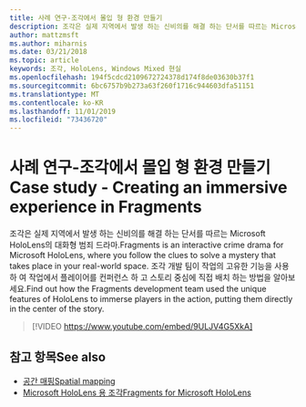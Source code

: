 ```yaml
---
title: 사례 연구-조각에서 몰입 형 환경 만들기
description: 조각은 실제 지역에서 발생 하는 신비의를 해결 하는 단서를 따르는 Microsoft HoloLens의 대화형 범죄 드라마.
author: mattzmsft
ms.author: miharnis
ms.date: 03/21/2018
ms.topic: article
keywords: 조각, HoloLens, Windows Mixed 현실
ms.openlocfilehash: 194f5cdcd2109672724378d174f8de03630b37f1
ms.sourcegitcommit: 6bc6757b9b273a63f260f1716c944603dfa51151
ms.translationtype: MT
ms.contentlocale: ko-KR
ms.lasthandoff: 11/01/2019
ms.locfileid: "73436720"
---
```

# <a name="case-study---creating-an-immersive-experience-in-fragments"></a><span data-ttu-id="84839-104">사례 연구-조각에서 몰입 형 환경 만들기</span><span class="sxs-lookup"><span data-stu-id="84839-104">Case study - Creating an immersive experience in Fragments</span></span>

<span data-ttu-id="84839-105">조각은 실제 지역에서 발생 하는 신비의를 해결 하는 단서를 따르는 Microsoft HoloLens의 대화형 범죄 드라마.</span><span class="sxs-lookup"><span data-stu-id="84839-105">Fragments is an interactive crime drama for Microsoft HoloLens, where you follow the clues to solve a mystery that takes place in your real-world space.</span></span> <span data-ttu-id="84839-106">조각 개발 팀이 작업의 고유한 기능을 사용 하 여 작업에서 플레이어를 컨퍼런스 하 고 스토리 중심에 직접 배치 하는 방법을 알아보세요.</span><span class="sxs-lookup"><span data-stu-id="84839-106">Find out how the Fragments development team used the unique features of HoloLens to immerse players in the action, putting them directly in the center of the story.</span></span>



>[!VIDEO https://www.youtube.com/embed/9ULJV4G5XkA]

## <a name="see-also"></a><span data-ttu-id="84839-107">참고 항목</span><span class="sxs-lookup"><span data-stu-id="84839-107">See also</span></span>
* [<span data-ttu-id="84839-108">공간 매핑</span><span class="sxs-lookup"><span data-stu-id="84839-108">Spatial mapping</span></span>](spatial-mapping.md)
* [<span data-ttu-id="84839-109">Microsoft HoloLens 용 조각</span><span class="sxs-lookup"><span data-stu-id="84839-109">Fragments for Microsoft HoloLens</span></span>](https://www.microsoft.com/p/fragments/9nblggh5ggm8)
